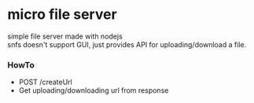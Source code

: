 # micro file server
simple file server made with nodejs  
snfs doesn't support GUI, just provides API for uploading/download a file.

### HowTo
- POST /createUrl
- Get uploading/downloading url from response




